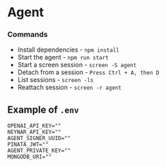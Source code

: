 # Agent

### Commands

- Install dependencies - `npm install`
- Start the agent - `npm run start`
- Start a screen session - `screen -S agent`
- Detach from a session - `Press Ctrl + A, then D`
- List sessions - `screen -ls`
- Reattach session - `screen -r agent`

## Example of `.env`

```
OPENAI_API_KEY=""
NEYNAR_API_KEY=""
AGENT_SIGNER_UUID=""
PINATA_JWT=""
AGENT_PRIVATE_KEY=""
MONGODB_URI=""
```
